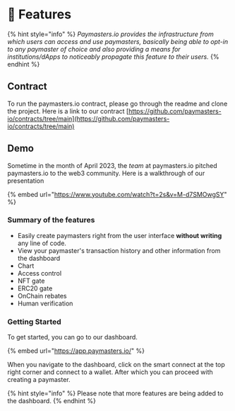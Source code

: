 # 🚀 Features

{% hint style="info" %}
_Paymasters.io provides the infrastructure from which users can access and use paymasters, basically being able to opt-in to any paymaster of choice and also providing a means for institutions/dApps to noticeably propagate this feature to their users._
{% endhint %}

## Contract

To run the paymasters.io contract, please go through the readme and clone the project. Here is a link to our contract [https://github.com/paymasters-io/contracts/tree/main](https://github.com/paymasters-io/contracts/tree/main)

## Demo

Sometime in the month of April 2023, the _team_ at paymasters.io pitched paymasters.io to the web3 community. Here is a walkthrough of our presentation&#x20;

{% embed url="https://www.youtube.com/watch?t=2s&v=M-d7SMOwgSY" %}

### Summary of the features

* Easily create paymasters right from the user interface **without writing** any line of code.
* View your paymaster's transaction history and other information from the dashboard
* Chart
* Access control
* NFT gate
* ERC20 gate
* OnChain rebates
* Human verification

### Getting Started

To get started, you can go to our dashboard.

{% embed url="https://app.paymasters.io/" %}

When you navigate to the dashboard, click on the smart connect at the top right corner and connect to a wallet. After which you can proceed with creating a paymaster.

{% hint style="info" %}
Please note that more features are being added to the dashboard.
{% endhint %}

